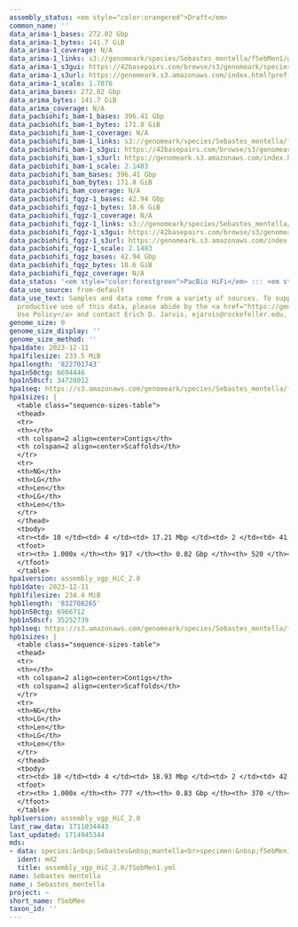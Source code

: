 ```yaml
---
assembly_status: <em style="color:orangered">Draft</em>
common_name: ''
data_arima-1_bases: 272.02 Gbp
data_arima-1_bytes: 141.7 GiB
data_arima-1_coverage: N/A
data_arima-1_links: s3://genomeark/species/Sebastes_mentella/fSebMen1/genomic_data/arima/<br>
data_arima-1_s3gui: https://42basepairs.com/browse/s3/genomeark/species/Sebastes_mentella/fSebMen1/genomic_data/arima/
data_arima-1_s3url: https://genomeark.s3.amazonaws.com/index.html?prefix=species/Sebastes_mentella/fSebMen1/genomic_data/arima/
data_arima-1_scale: 1.7876
data_arima_bases: 272.02 Gbp
data_arima_bytes: 141.7 GiB
data_arima_coverage: N/A
data_pacbiohifi_bam-1_bases: 396.41 Gbp
data_pacbiohifi_bam-1_bytes: 171.8 GiB
data_pacbiohifi_bam-1_coverage: N/A
data_pacbiohifi_bam-1_links: s3://genomeark/species/Sebastes_mentella/fSebMen1/genomic_data/pacbio_hifi/<br>
data_pacbiohifi_bam-1_s3gui: https://42basepairs.com/browse/s3/genomeark/species/Sebastes_mentella/fSebMen1/genomic_data/pacbio_hifi/
data_pacbiohifi_bam-1_s3url: https://genomeark.s3.amazonaws.com/index.html?prefix=species/Sebastes_mentella/fSebMen1/genomic_data/pacbio_hifi/
data_pacbiohifi_bam-1_scale: 2.1483
data_pacbiohifi_bam_bases: 396.41 Gbp
data_pacbiohifi_bam_bytes: 171.8 GiB
data_pacbiohifi_bam_coverage: N/A
data_pacbiohifi_fqgz-1_bases: 42.94 Gbp
data_pacbiohifi_fqgz-1_bytes: 18.6 GiB
data_pacbiohifi_fqgz-1_coverage: N/A
data_pacbiohifi_fqgz-1_links: s3://genomeark/species/Sebastes_mentella/fSebMen1/genomic_data/pacbio_hifi/<br>
data_pacbiohifi_fqgz-1_s3gui: https://42basepairs.com/browse/s3/genomeark/species/Sebastes_mentella/fSebMen1/genomic_data/pacbio_hifi/
data_pacbiohifi_fqgz-1_s3url: https://genomeark.s3.amazonaws.com/index.html?prefix=species/Sebastes_mentella/fSebMen1/genomic_data/pacbio_hifi/
data_pacbiohifi_fqgz-1_scale: 2.1483
data_pacbiohifi_fqgz_bases: 42.94 Gbp
data_pacbiohifi_fqgz_bytes: 18.6 GiB
data_pacbiohifi_fqgz_coverage: N/A
data_status: '<em style="color:forestgreen">PacBio HiFi</em> ::: <em style="color:forestgreen">Arima</em>'
data_use_source: from-default
data_use_text: Samples and data come from a variety of sources. To support fair and
  productive use of this data, please abide by the <a href="https://genome10k.soe.ucsc.edu/data-use-policies/">Data
  Use Policy</a> and contact Erich D. Jarvis, ejarvis@rockefeller.edu, with any questions.
genome_size: 0
genome_size_display: ''
genome_size_method: ''
hpa1date: 2023-12-11
hpa1filesize: 233.5 MiB
hpa1length: '822701743'
hpa1n50ctg: 6694446
hpa1n50scf: 34728012
hpa1seq: https://s3.amazonaws.com/genomeark/species/Sebastes_mentella/fSebMen1/assembly_vgp_HiC_2.0/fSebMen1.HiC.hap1.20231211.fasta.gz
hpa1sizes: |
  <table class="sequence-sizes-table">
  <thead>
  <tr>
  <th></th>
  <th colspan=2 align=center>Contigs</th>
  <th colspan=2 align=center>Scaffolds</th>
  </tr>
  <tr>
  <th>NG</th>
  <th>LG</th>
  <th>Len</th>
  <th>LG</th>
  <th>Len</th>
  </tr>
  </thead>
  <tbody>
  <tr><td> 10 </td><td> 4 </td><td> 17.21 Mbp </td><td> 2 </td><td> 41.85 Mbp </td></tr><tr><td> 20 </td><td> 9 </td><td> 14.09 Mbp </td><td> 4 </td><td> 40.27 Mbp </td></tr><tr><td> 30 </td><td> 16 </td><td> 11.54 Mbp </td><td> 7 </td><td> 36.17 Mbp </td></tr><tr><td> 40 </td><td> 24 </td><td> 8.92 Mbp </td><td> 9 </td><td> 35.58 Mbp </td></tr><tr style="background-color:#cccccc;"><td> 50 </td><td> 35 </td><td style="background-color:#88ff88;"> 6.69 Mbp </td><td> 11 </td><td style="background-color:#88ff88;"> 34.73 Mbp </td></tr><tr><td> 60 </td><td> 49 </td><td> 5.10 Mbp </td><td> 14 </td><td> 32.23 Mbp </td></tr><tr><td> 70 </td><td> 68 </td><td> 3.66 Mbp </td><td> 16 </td><td> 32.17 Mbp </td></tr><tr><td> 80 </td><td> 97 </td><td> 2.24 Mbp </td><td> 19 </td><td> 28.16 Mbp </td></tr><tr><td> 90 </td><td> 155 </td><td> 0.88 Mbp </td><td> 22 </td><td> 26.15 Mbp </td></tr><tr><td> 100 </td><td> 917 </td><td> 7.54 Kbp </td><td> 520 </td><td> 7.54 Kbp </td></tr></tbody>
  <tfoot>
  <tr><th> 1.000x </th><th> 917 </th><th> 0.82 Gbp </th><th> 520 </th><th> 0.82 Gbp </th></tr>
  </tfoot>
  </table>
hpa1version: assembly_vgp_HiC_2.0
hpb1date: 2023-12-11
hpb1filesize: 234.4 MiB
hpb1length: '832708265'
hpb1n50ctg: 6966712
hpb1n50scf: 35252739
hpb1seq: https://s3.amazonaws.com/genomeark/species/Sebastes_mentella/fSebMen1/assembly_vgp_HiC_2.0/fSebMen1.HiC.hap2.20231211.fasta.gz
hpb1sizes: |
  <table class="sequence-sizes-table">
  <thead>
  <tr>
  <th></th>
  <th colspan=2 align=center>Contigs</th>
  <th colspan=2 align=center>Scaffolds</th>
  </tr>
  <tr>
  <th>NG</th>
  <th>LG</th>
  <th>Len</th>
  <th>LG</th>
  <th>Len</th>
  </tr>
  </thead>
  <tbody>
  <tr><td> 10 </td><td> 4 </td><td> 18.93 Mbp </td><td> 2 </td><td> 42.31 Mbp </td></tr><tr><td> 20 </td><td> 9 </td><td> 15.76 Mbp </td><td> 5 </td><td> 38.73 Mbp </td></tr><tr><td> 30 </td><td> 16 </td><td> 11.27 Mbp </td><td> 7 </td><td> 36.26 Mbp </td></tr><tr><td> 40 </td><td> 24 </td><td> 9.00 Mbp </td><td> 9 </td><td> 35.72 Mbp </td></tr><tr style="background-color:#cccccc;"><td> 50 </td><td> 35 </td><td style="background-color:#88ff88;"> 6.97 Mbp </td><td> 11 </td><td style="background-color:#88ff88;"> 35.25 Mbp </td></tr><tr><td> 60 </td><td> 48 </td><td> 5.92 Mbp </td><td> 14 </td><td> 33.67 Mbp </td></tr><tr><td> 70 </td><td> 65 </td><td> 3.81 Mbp </td><td> 16 </td><td> 32.63 Mbp </td></tr><tr><td> 80 </td><td> 91 </td><td> 2.44 Mbp </td><td> 19 </td><td> 28.33 Mbp </td></tr><tr><td> 90 </td><td> 146 </td><td> 0.86 Mbp </td><td> 22 </td><td> 27.06 Mbp </td></tr><tr><td> 100 </td><td> 777 </td><td> 7.08 Kbp </td><td> 370 </td><td> 7.08 Kbp </td></tr></tbody>
  <tfoot>
  <tr><th> 1.000x </th><th> 777 </th><th> 0.83 Gbp </th><th> 370 </th><th> 0.83 Gbp </th></tr>
  </tfoot>
  </table>
hpb1version: assembly_vgp_HiC_2.0
last_raw_data: 1711034443
last_updated: 1714945344
mds:
- data: species:&nbsp;Sebastes&nbsp;mantella<br>specimen:&nbsp;fSebMen1<br>projects:&nbsp;<br>&nbsp;&nbsp;-&nbsp;vgp<br>assembled_by_group:&nbsp;Rockefeller<br>data_location:&nbsp;S3<br>release_to:&nbsp;S3<br>combine_for_curation:&nbsp;true<br>hap1:&nbsp;s3://genomeark/species/Sebastes_mantella/fSebMen1/assembly_vgp_HiC_2.0/fSebMen1.HiC.hap1.20231211.fasta.gz<br>hap2:&nbsp;s3://genomeark/species/Sebastes_mantella/fSebMen1/assembly_vgp_HiC_2.0/fSebMen1.HiC.hap2.20231211.fasta.gz<br>pretext_hap1:&nbsp;s3://genomeark/species/Sebastes_mantella/fSebMen1/assembly_vgp_HiC_2.0/evaluation/hap1/pretext/fSebMen1_hap1_s2.pretext<br>pretext_hap2:&nbsp;s3://genomeark/species/Sebastes_mantella/fSebMen1/assembly_vgp_HiC_2.0/evaluation/hap2/pretext/fSebMen1_hap2_s2.pretext<br>kmer_spectra_img:&nbsp;s3://genomeark/species/Sebastes_mantella/fSebMen1/assembly_vgp_HiC_2.0/evaluation/merqury/fSebMen1_png/<br>pacbio_read_dir:&nbsp;s3://genomeark/species/Sebastes_mantella/fSebMen1/genomic_data/pacbio_hifi/<br>pacbio_read_type:&nbsp;hifi<br>hic_read_dir:&nbsp;s3://genomeark/species/Sebastes_mantella/fSebMen1/genomic_data/arima/<br>pipeline:&nbsp;<br>&nbsp;&nbsp;-&nbsp;hifiasm&nbsp;(0.19.3+galaxy0)<br>&nbsp;&nbsp;-&nbsp;purge_dups&nbsp;(1.2.6+galaxy0)<br>&nbsp;&nbsp;-&nbsp;yahs&nbsp;(1.2a.2+galaxy1)<br>notes:&nbsp;This&nbsp;was&nbsp;a&nbsp;Hifiasm-HiC&nbsp;assembly&nbsp;of&nbsp;fSebMen1,&nbsp;resulting&nbsp;in&nbsp;two&nbsp;complete&nbsp;haplotypes.&nbsp;HiC&nbsp;scaffolding&nbsp;was&nbsp;performed&nbsp;with&nbsp;YaHS.&nbsp;The&nbsp;HiC&nbsp;prep&nbsp;kit&nbsp;used&nbsp;was&nbsp;Arima&nbsp;library&nbsp;prep.&nbsp;The&nbsp;HiC&nbsp;reads&nbsp;needed&nbsp;to&nbsp;have&nbsp;5&nbsp;bp&nbsp;trimmed&nbsp;from&nbsp;the&nbsp;5'&nbsp;end&nbsp;due&nbsp;to&nbsp;adapter&nbsp;left&nbsp;over&nbsp;from&nbsp;the&nbsp;Arima&nbsp;library&nbsp;prep&nbsp;kit.&nbsp;This&nbsp;is&nbsp;a&nbsp;VGP&nbsp;Phase&nbsp;1&nbsp;species&nbsp;we&nbsp;are&nbsp;submitting&nbsp;for&nbsp;dual&nbsp;curation.<br>
  ident: md2
  title: assembly_vgp_HiC_2.0/fSebMen1.yml
name: Sebastes mentella
name_: Sebastes_mentella
project: ~
short_name: fSebMen
taxon_id: ''
---
```

